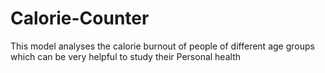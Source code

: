 # Calorie-Counter
This model analyses the calorie burnout of people of different age groups which can be very helpful to study their Personal health 
